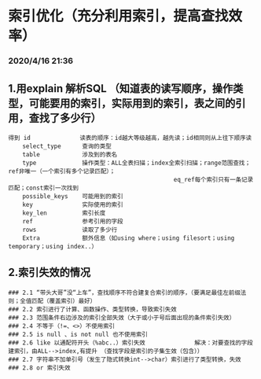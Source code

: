 # 索引优化（充分利用索引，提高查找效率）                     
 ###   2020/4/16          21:36
## 1.用explain 解析SQL  （知道表的读写顺序，操作类型，可能要用的索引，实际用到的索引，表之间的引用，查找了多少行）
    得到 id              读表的顺序：id越大等级越高，越先读；id相同则从上往下顺序读
        select_type      查询的类型
        table            涉及到的表名
        type             操作类型：ALL全表扫描；index全索引扫描；range范围查找；ref非唯一（一个索引有多个记录匹配）；
                                                   eq_ref每个索引只有一条记录匹配；const索引一次找到
        possible_keys    可能用到的索引
        key              实际使用的索引
        key_len          索引长度
        ref              参考引用的字段
        rows             读取了多少行
        Extra            额外信息（如using where；using filesort；using temporary；using index..）
        
   ## 2.索引失效的情况
    ### 2.1 “带头大哥”没“上车”，查找顺序不符合建复合索引的顺序，（要满足最佳左前缀法则；全值匹配（覆盖索引）最好）
    ### 2.2 索引进行了计算、函数操作、类型转换，导致索引失效
    ### 2.3 范围条件右边涉及的索引全部失效（大于或小于号后面出现的条件索引失效）
    ### 2.4 不等于（!=、<>）不使用索引
    ### 2.5 is null 、is not null 也不使用索引
    ### 2.6 like 以通配符开头（%abc..）索引失效              解决：对要查找的字段建索引，由ALL-->index,有提升 （查找字段是索引的子集生效（包含））
    ### 2.7 字符串不加单引号（发生了隐式转换int-->char）索引进行了类型转换，失效
    ### 2.8 or 索引失效
